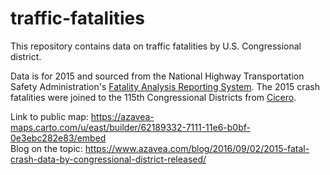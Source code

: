 # traffic-fatalities

This repository contains data on traffic fatalities by U.S. Congressional district. 

Data is for 2015 and sourced from the National Highway Transportation Safety Administration's [Fatality Analysis Reporting System](http://www.nhtsa.gov/FARS). The 2015 crash fatalities were joined to the 115th Congressional Districts from [Cicero](http://www.cicerodata.com).

Link to public map: https://azavea-maps.carto.com/u/east/builder/62189332-7111-11e6-b0bf-0e3ebc282e83/embed <br>
Blog on the topic: https://www.azavea.com/blog/2016/09/02/2015-fatal-crash-data-by-congressional-district-released/
